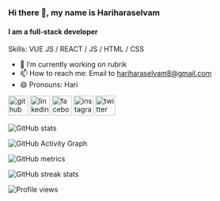 ### Hi there 👋, my name is Hariharaselvam
#### I am a full-stack developer


Skills: VUE JS / REACT / JS / HTML / CSS

- 🔭 I’m currently working on rubrik 
- 📫 How to reach me: Email to hariharaselvam8@gmail.com 
- 😄 Pronouns: Hari 


[<img src='https://cdn.jsdelivr.net/npm/simple-icons@3.0.1/icons/github.svg' alt='github' height='40'>](https://github.com/hariharaselvam)  [<img src='https://cdn.jsdelivr.net/npm/simple-icons@3.0.1/icons/linkedin.svg' alt='linkedin' height='40'>](https://www.linkedin.com/in/hariharaselvam/)  [<img src='https://cdn.jsdelivr.net/npm/simple-icons@3.0.1/icons/facebook.svg' alt='facebook' height='40'>](https://www.facebook.com/hariharaselvam)  [<img src='https://cdn.jsdelivr.net/npm/simple-icons@3.0.1/icons/instagram.svg' alt='instagram' height='40'>](https://www.instagram.com/hariharaselvamb/)  [<img src='https://cdn.jsdelivr.net/npm/simple-icons@3.0.1/icons/twitter.svg' alt='twitter' height='40'>](https://twitter.com/hariharaselvam)  

![GitHub stats](https://github-readme-stats.vercel.app/api?username=hariharaselvam&show_icons=true&count_private=true)  

![GitHub Activity Graph](https://activity-graph.herokuapp.com/graph?username=hariharaselvam)  

![GitHub metrics](https://metrics.lecoq.io/hariharaselvam)  

![GitHub streak stats](https://github-readme-streak-stats.herokuapp.com/?user=hariharaselvam)  

![Profile views](https://gpvc.arturio.dev/hariharaselvam)  
